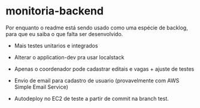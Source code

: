 # monitoria-backend

Por enquanto o readme está sendo usado como uma espécie de backlog, para que eu saiba o que falta ser desenvolvido.

* Mais testes unitarios e integrados

* Alterar o application-dev pra usar localstack

* Apenas o coordenador pode cadastrar editais e vagas + ajuste de testes

* Envio de email para cadastro de usuario (provavelmente com AWS Simple Email Service)

* Autodeploy no EC2 de teste a partir de commit na branch test.